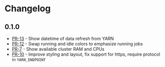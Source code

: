 # Changelog

## 0.1.0

* [PR-13](https://github.com/maxpoint/yarnitor/pull/13) - Show datetime of data refresh from YARN
* [PR-12](https://github.com/maxpoint/yarnitor/pull/12) - Swap running and idle colors to emphasize running jobs
* [PR-7](https://github.com/maxpoint/yarnitor/pull/7) - Show available cluster RAM and CPUs
* [PR-10](https://github.com/maxpoint/yarnitor/pull/10) - Improve styling and layout, fix support for https, require protocol in `YARN_ENDPOINT`
